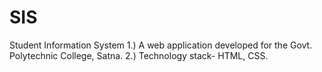 # SIS
Student Information System
1.) A web application developed for the Govt. Polytechnic College, Satna.
2.) Technology stack- HTML, CSS.
    

